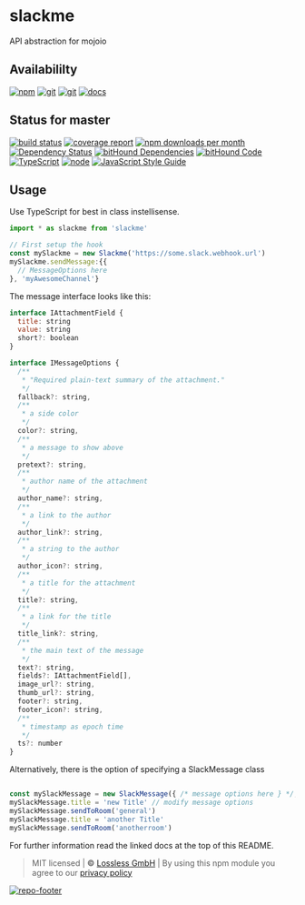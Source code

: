 # slackme
API abstraction for mojoio

## Availabililty
[![npm](https://mojoio.gitlab.io/assets/repo-button-npm.svg)](https://www.npmjs.com/package/slackme)
[![git](https://mojoio.gitlab.io/assets/repo-button-git.svg)](https://GitLab.com/mojoio/slackme)
[![git](https://mojoio.gitlab.io/assets/repo-button-mirror.svg)](https://github.com/mojoio/slackme)
[![docs](https://mojoio.gitlab.io/assets/repo-button-docs.svg)](https://mojoio.gitlab.io/slackme/)

## Status for master
[![build status](https://GitLab.com/mojoio/slackme/badges/master/build.svg)](https://GitLab.com/mojoio/slackme/commits/master)
[![coverage report](https://GitLab.com/mojoio/slackme/badges/master/coverage.svg)](https://GitLab.com/mojoio/slackme/commits/master)
[![npm downloads per month](https://img.shields.io/npm/dm/slackme.svg)](https://www.npmjs.com/package/slackme)
[![Dependency Status](https://david-dm.org/mojoio/slackme.svg)](https://david-dm.org/mojoio/slackme)
[![bitHound Dependencies](https://www.bithound.io/github/mojoio/slackme/badges/dependencies.svg)](https://www.bithound.io/github/mojoio/slackme/master/dependencies/npm)
[![bitHound Code](https://www.bithound.io/github/mojoio/slackme/badges/code.svg)](https://www.bithound.io/github/mojoio/slackme)
[![TypeScript](https://img.shields.io/badge/TypeScript-2.x-blue.svg)](https://nodejs.org/dist/latest-v6.x/docs/api/)
[![node](https://img.shields.io/badge/node->=%206.x.x-blue.svg)](https://nodejs.org/dist/latest-v6.x/docs/api/)
[![JavaScript Style Guide](https://img.shields.io/badge/code%20style-standard-brightgreen.svg)](http://standardjs.com/)

## Usage
Use TypeScript for best in class instellisense.

```javascript
import * as slackme from 'slackme'

// First setup the hook
const mySlackme = new Slackme('https://some.slack.webhook.url')
mySlackme.sendMessage:{{
  // MessageOptions here
}, 'myAwesomeChannel'}
```

The message interface looks like this:

```javascript
interface IAttachmentField {
  title: string
  value: string
  short?: boolean
}

interface IMessageOptions {
  /**
   * "Required plain-text summary of the attachment."
   */
  fallback?: string,
  /**
   * a side color
   */
  color?: string,
  /**
   * a message to show above
   */
  pretext?: string,
  /**
   * author name of the attachment
   */
  author_name?: string,
  /**
   * a link to the author
   */
  author_link?: string,
  /**
   * a string to the author
   */
  author_icon?: string,
  /**
   * a title for the attachment
   */
  title?: string,
  /**
   * a link for the title
   */
  title_link?: string,
  /**
   * the main text of the message
   */
  text?: string,
  fields?: IAttachmentField[],
  image_url?: string,
  thumb_url?: string,
  footer?: string,
  footer_icon?: string,
  /**
   * timestamp as epoch time
   */
  ts?: number
}
```

Alternatively, there is the option of specifying a SlackMessage class

```javascript

const mySlackMessage = new SlackMessage({ /* message options here } */, mySlackme)
mySlackMessage.title = 'new Title' // modify message options
mySlackMessage.sendToRoom('general')
mySlackMessage.title = 'another Title'
mySlackMessage.sendToRoom('anotherroom')
```

For further information read the linked docs at the top of this README.

> MIT licensed | **&copy;** [Lossless GmbH](https://lossless.gmbh)
| By using this npm module you agree to our [privacy policy](https://lossless.gmbH/privacy.html)

[![repo-footer](https://mojoio.gitlab.io/assets/repo-footer.svg)](https://mojo.io)
